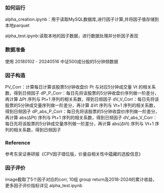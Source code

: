 ### 如何运行
alpha_creation.ipynb：用于读取MySQL数据库,进行因子计算,并将因子值存储到本地parquet

alpha_test.ipynb:读取本地的因子数据，进行数据处理并分析因子表现


### 数据准备
使用 20180102 - 20240516 中证500成分股的5分钟频数据


### 因子构造
PV_Corr：计算每日计算该股票5分钟收盘价 Pt 与对应5分钟成交量 Vt 的相关系数，得到日频因子
dP_P_Corr：每日先将该股票的5分钟收盘价序列做一阶差分，再计算 ∆Pt 序列与 Pt+1 序列的相关系数，得到日频因子
dV_V_Corr：每日先将该股票的5分钟成交量序列做一阶差分，再计算 ∆Vt 序列与 Vt+1 序列的相关系数，得到日频因子
dP_abs_P_Corr：每日先将该股票的5分钟收盘价序列做一阶差分，再计算 abs(∆Pt) 序列与 Pt+1 序列的相关系数，得到日频因子
dV_abs_V_Corr：每日先将该股票的5分钟成交量序列做一阶差分，再计算 abs(∆Vt) 序列与 Vt+1 序列的相关系数，得到日频因子


### Reference
参考东吴证券研报《CPV因子错位版，价量自相关性中蕴藏的选股信息》


### 因子评价
image截取了5个因子对应的corr, 10组 group return及2018-2024的累计收益，更多因子评价指标详见 alpha_test.ipynb 
